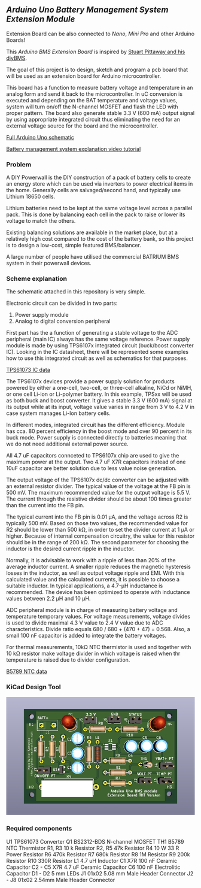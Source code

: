 _Arduino Uno Battery Management System Extension Module_
---

Extension Board can be also connected to _Nano_, _Mini Pro_ and other Arduino Boards!

This _Arduino BMS Extension Board_ is inspired by [Stuart Pittaway and his diyBMS](https://github.com/stuartpittaway/diyBMS).

The goal of this project is to design, sketch and program a pcb board that will be used as an extension board for Arduino microcontroller. 

This board has a function to measure battery voltage and temperature in an analog form and send it back to the microcontroller. In uC conversion is executed and depending on the BAT
temperature and voltage values, system will turn on/off the N-channel MOSFET and flash the LED with proper pattern. The board also generate stable 3.3 V (600 mA) output signal by 
using appropriate integrated circuit thus eliminating the need for an external voltage source for the board and the microcontroller. 

[Full Arduino Uno schematic](https://www.circuito.io/blog/arduino-uno-pinout/)

[Battery management system explanation video tutorial](https://www.youtube.com/watch?v=MZyY1dpka7c)

### Problem

A DIY Powerwall is the DIY construction of a pack of battery cells to create an energy store which can be used via inverters to power electrical items in the home. Generally cells are salvaged/second hand, and typically use Lithium 18650 cells.

Lithium batteries need to be kept at the same voltage level across a parallel pack. This is done by balancing each cell in the pack to raise or lower its voltage to match the others.

Existing balancing solutions are available in the market place, but at a relatively high cost compared to the cost of the battery bank, so this project is to design a low-cost, simple featured BMS/balancer.

A large number of people have utilised the commercial BATRIUM BMS system in their powerwall devices.

### Scheme explanation

The schematic attached in this repository is very simple. 

Electronic circuit can be divided in two parts:
  1. Power supply module
  2. Analog to digital conversion peripheral 

First part has the a function of generating a stable voltage to the ADC peripheral (main IC) always has the same voltage reference. Power supply module is made by using TPS6107x
integrated circuit (buck/boost converter IC). Looking in the IC datasheet, there will be represented some examples how to use this integrated circuit as well as schematics for that 
purposes. 

[TPS61073 IC data](https://www.ti.com/lit/ds/symlink/tps61073.pdf?ts=1597321829455)

The TPS6107x devices provide a power supply solution for products powered by either a one-cell, two-cell, or three-cell alkaline, NiCd or NiMH, or one cell Li-ion or Li-polymer
battery. In this example, TPSxx will be used as both buck and boost converter. It gives a stable 3.3 V (600 mA) signal at its output while at its input, voltage value varies
in range from 3 V to 4.2 V in case system manages Li-Ion battery cells.

In different modes, integrated circuit has the different efficiency. Module has cca. 80 percent efficiency in the boost mode and over 90 percent in its buck mode. Power supply is
connected directly to batteries meaning that we do not need additional external power source.

All 4.7 uF capacitors connceted to TPS6107x chip are used to give the maximum power at the output. Two 4.7 uF X7R capacitors instead of one 10uF capacitor are better solution due to
less value noise generation.

The output voltage of the TPS6107x dc/dc converter can be adjusted with an external resistor divider. The typical value of the voltage at the FB pin is 500 mV. The maximum
recommended value for the output voltage is 5.5 V. The current through the resistive divider should be about 100 times greater than the current into the FB pin.

The typical current into the FB pin is 0.01 µA, and the voltage across R2 is typically 500 mV. Based on those two values, the recommended value for R2 should be lower than 500 kΩ, in
order to set the divider current at 1 µA or higher. Because of internal compensation circuitry, the value for this resistor should be in the range of 200 kΩ. The second parameter for
choosing the inductor is the desired current ripple in the inductor. 

Normally, it is advisable to work with a ripple of less than 20% of the average inductor current. A smaller ripple reduces the magnetic hysteresis losses in the inductor, as well as
output voltage ripple and EMI. With this calculated value and the calculated currents, it is possible to choose a suitable inductor. In typical applications, a 4.7-µH inductance is
recommended. The device has been optimized to operate with inductance values between 2.2 µH and 10 µH.

ADC peripheral module is in charge of measuring battery voltage and temperature temporary values. For voltage measurements, voltage divides is used to divide maximal 4.3 V value to 
2.4 V value due to ADC characteristics. Divide ratio equals 680 / 680 + (470 + 47) =  0.568. Also, a small 100 nF capacitor is added to integrate the battery voltages.

For thermal measurements, 10kΩ NTC thermistor is used and together with 10 kΩ resistor make voltage divider in which voltage is raised when thr temperature is raised due to divider
configuration.

[B5789 NTC data](https://product.tdk.com/en/search/sensor/ntc/ntc_element/info?part_no=B57861S0103A039)

### KiCad Design Tool

![GitHub Logo](/BMS-Design/arduinoUno-BMSmodule3.png)

### Required components

U1 TPS61073 Converter 
Q1 BS2312-BDS N-channel MOSFET
TH1 B5789 NTC Thermistor
R1, R3 10 k Resistor
R2, R5 47k Resistor
R4 10 W 33 R Power Resistor
R6 470k Resistor
R7 680k Resistor
R8 1M Resistor
R9 200k Resistor
R10 330R Resistor
L1 4.7 uH Inductor
C1 X7R 100 nF Ceramic Capacitor
C2 - C5  X7R 4.7 uF Ceramic Capacitor
C6 100 nF Electrolitic Capacitor
D1 - D2 5 mm LEDs
J1 01x02 5.08 mm Male Header Connector
J2 - J8 01x02 2.54mm Male Header Connector
